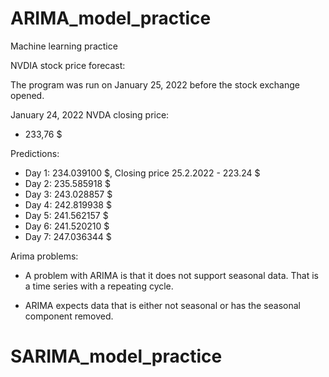 # ARIMA_model_practice
Machine learning practice

NVDIA stock price forecast:

The program was run on January 25, 2022 before the stock exchange opened.

January 24, 2022 NVDA closing price:
* 233,76 $

Predictions:
* Day 1: 234.039100 $, Closing price 25.2.2022 - 223.24 $
* Day 2: 235.585918 $
* Day 3: 243.028857 $
* Day 4: 242.819938 $
* Day 5: 241.562157 $
* Day 6: 241.520210 $
* Day 7: 247.036344 $


Arima problems:

* A problem with ARIMA is that it does not support seasonal data. That is a time series with a repeating cycle.

* ARIMA expects data that is either not seasonal or has the seasonal component removed.

# SARIMA_model_practice



